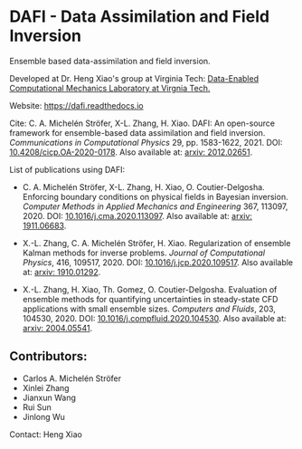DAFI - Data Assimilation and Field Inversion
============================================
Ensemble based data-assimilation and field inversion.

Developed at Dr. Heng Xiao's group at Virginia Tech: [Data-Enabled Computational Mechanics Laboratory at Virgnia Tech.](https://www.aoe.vt.edu/people/faculty/xiaoheng/personal-page.html)

Website: https://dafi.readthedocs.io

Cite: C. A. Michelén Ströfer, X-L. Zhang, H. Xiao. DAFI: An open-source framework for ensemble-based data assimilation and field inversion. *Communications in Computational Physics* 29, pp. 1583-1622, 2021. DOI: [10.4208/cicp.OA-2020-0178](https://doi.org/10.4208/cicp.OA-2020-0178). Also available at: [arxiv: 2012.02651](https://arxiv.org/abs/2012.02651).

List of publications using DAFI:

- C. A. Michelén Ströfer, X-L. Zhang, H. Xiao, O. Coutier-Delgosha. Enforcing boundary conditions on physical fields in Bayesian inversion. *Computer Methods in Applied Mechanics and Engineering* 367, 113097, 2020. DOI: [10.1016/j.cma.2020.113097](https://doi.org/10.1016/j.cma.2020.113097). Also available at: [arxiv: 1911.06683](https://arxiv.org/abs/1911.06683).

- X.-L. Zhang, C. A. Michelén Ströfer, H. Xiao. Regularization of ensemble Kalman methods for inverse problems. *Journal of Computational Physics*, 416, 109517, 2020. DOI: [10.1016/j.jcp.2020.109517](https://doi.org/10.1016/j.jcp.2020.109517). Also available at: [arxiv: 1910.01292](https://arxiv.org/abs/1910.01292).

- X.-L. Zhang, H. Xiao, Th. Gomez, O. Coutier-Delgosha. Evaluation of ensemble methods for quantifying uncertainties in steady-state CFD applications with small ensemble sizes. *Computers and Fluids*, 203, 104530, 2020. DOI: [10.1016/j.compfluid.2020.104530](https://doi.org/10.1016/j.compfluid.2020.104530). Also available at: [arxiv: 2004.05541](https://arxiv.org/abs/2004.05541).


Contributors:
-------------
* Carlos A. Michelén Ströfer
* Xinlei Zhang
* Jianxun Wang
* Rui Sun
* Jinlong Wu

Contact: Heng Xiao
